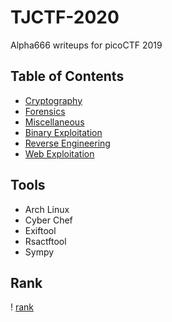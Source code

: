 # TJCTF-2020

Alpha666 writeups for picoCTF 2019

## Table of Contents

* [Cryptography](./crypto/README.md)
* [Forensics](./forensics/README.md)
* [Miscellaneous](./miscellaneous/README.md)
* [Binary Exploitation](./pwn/README.md)
* [Reverse Engineering](./rev/README.md)
* [Web Exploitation](./web/README.md)


## Tools

* Arch Linux
* Cyber Chef
* Exiftool
* Rsactftool
* Sympy

## Rank
! [rank](./image/ranking.png)

